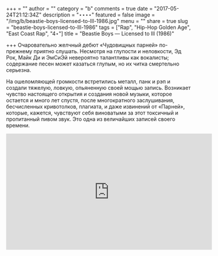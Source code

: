 +++
 = ""
author = ""
category = "b"
comments = true
date = "2017-05-24T21:12:34Z"
description = "⋆⋆⋆⋆"
featured = false
image = "/img/b/beastie-boys-licensed-to-Ill-1986.jpg"
menu = ""
share = true
slug = "beastie-boys-licensed-to-Ill-1986"
tags = ["Rap", "Hip-Hop Golden Age", "East Coast Rap", "4⋆"]
title = "Beastie Boys — Licensed to Ill (1986)"

+++
Очаровательно желчный дебют «Чудовищных парней» по-прежнему приятно слушать. Несмотря на глупости и неловкости, Эд Рок, Майк Ди и ЭмСиЭй невероятно талантливы как вокалисты; содержание песен может казаться глупым, но их читка смертельно серьезна.

На ошеломляющей громкости встретились металл, панк и рэп и создали тяжелую, ловкую, опьяненную своей мощью запись. Возникает чувство настоящего открытия и создания новой музыки, которое остается и много лет спустя, после многократного заслушивания, бесчисленных кривотолков, плагиата, и даже извинений от «Парней», которые, кажется, чувствуют себя виноватыми за этот токсичный и пропитанный пивом звук. Это одна из величайших записей своего времени.

<iframe width="560" height="315" src="https://www.youtube.com/embed/EPWsaD9kqXg" frameborder="0" allowfullscreen></iframe>